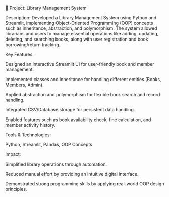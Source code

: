 📌 Project: Library Management System

Description:
Developed a Library Management System using Python and Streamlit, implementing Object-Oriented Programming (OOP) concepts such as inheritance, abstraction, and polymorphism. The system allowed librarians and users to manage essential operations like adding, updating, deleting, and searching books, along with user registration and book borrowing/return tracking.

Key Features:

Designed an interactive Streamlit UI for user-friendly book and member management.

Implemented classes and inheritance for handling different entities (Books, Members, Admin).

Applied abstraction and polymorphism for flexible book search and record handling.

Integrated CSV/Database storage for persistent data handling.

Enabled features such as book availability check, fine calculation, and member activity history.

Tools & Technologies:

Python, Streamlit, Pandas, OOP Concepts

Impact:

Simplified library operations through automation.

Reduced manual effort by providing an intuitive digital interface.

Demonstrated strong programming skills by applying real-world OOP design principles.
